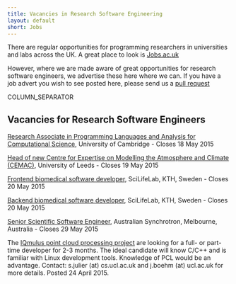 ```yaml
---
title: Vacancies in Research Software Engineering
layout: default
short: Jobs
---
```


There are regular opportunities for programming researchers in universities and labs across the UK.
A great place to look is [Jobs.ac.uk](http://www.jobs.ac.uk/)

However, where we are made aware of great opportunities for research software engineers, we advertise these here where we can. If you have a job advert you wish to see posted here, please send us a [pull request](https://github.com/UKRSE/UKRSE.github.io) 

COLUMN_SEPARATOR

Vacancies for Research Software Engineers
-----------------------

<!---
*There are no vacancies that we know of at present. Please let us know if you have one.*
-->

[Research Associate in Programming Languages and Analysis for Computational Science](http://www.jobs.cam.ac.uk/job/6785/), University of Cambridge - Closes 18 May 2015

[Head of new Centre for Expertise on Modelling the Atmosphere and Climate (CEMAC)](https://jobs.leeds.ac.uk/vacancy.aspx?ref=ENVEE1047), University of Leeds - Closes 19 May 2015

[Frontend biomedical software developer](https://www.kth.se/en/om/work-at-kth/lediga-jobb/what:job/jobID:62374/where:4/), SciLifeLab, KTH, Sweden - Closes 20 May 2015

[Backend biomedical software developer](https://www.kth.se/en/om/work-at-kth/lediga-jobb/what:job/jobID:62364/where:4/), SciLifeLab, KTH, Sweden - Closes 20 May 2015

[Senior Scientific Software Engineer](http://www.synchrotron.org.au/index.php/about-us/synchrotron-careers/working-at-the-synchrotron/current-openings), Australian Synchrotron, Melbourne, Australia - Closes 29 May 2015

The [IQmulus point cloud processing project](http://iqmulus.eu/) are looking for a full- or part-time developer for 2-3 months. The ideal candidate will know C/C++ and is familiar with Linux development tools. Knowledge of PCL would be an advantage. Contact: s.julier (at) cs.ucl.ac.uk and j.boehm (at) ucl.ac.uk for more details. Posted 24 April 2015.
